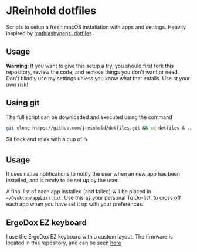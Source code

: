 # JReinhold dotfiles

Scripts to setup a fresh macOS installation with apps and settings.
Heavily inspired by [mathiasbynens' dotfiles](https://github.com/mathiasbynens/dotfiles)

## Usage

**Warning**: If you want to give this setup a try, you should first fork this repository, review the code, and remove things you don't want or need. Don't blindly use my settings unless you know what that entails. Use at your own risk!

## Using git

The full script can be downloaded and executed using the command

```bash
git clone https://github.com/jreinhold/dotfiles.git && cd dotfiles & ./init.sh
```

Sit back and relax with a cup of ☕️

## Usage

It uses native notifications to notify the user when an new app has been installed, and is ready to be set up by the user.

A final list of each app installed (and failed) will be placed in `~/Desktop/appList.txt`. Use this as your personal To Do-list, to cross off each app when you have set it up with your preferences.

## ErgoDox EZ keyboard

I use the ErgoDox EZ keyboard with a custom layout. The firmware is located in this repository, and can be seen [here](https://configure.ergodox-ez.com/ergodox-ez/layouts/gZwN/latest/0)
